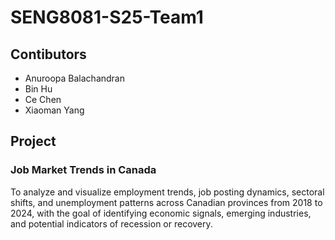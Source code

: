 # SENG8081-S25-Team1
## Contibutors
* Anuroopa Balachandran
* Bin Hu
* Ce Chen
* Xiaoman Yang

## Project
### Job Market Trends in Canada
To analyze and visualize employment trends, job posting dynamics, sectoral shifts, and unemployment patterns across Canadian provinces from 2018 to 2024, with the goal of identifying economic signals, emerging industries, and potential indicators of recession or recovery.
